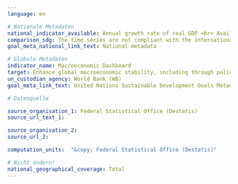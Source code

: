 ```yaml
---
language: en

# Nationale Metadaten
national_indicator_available: Annual growth rate of real GDP <br> Available income of private households <br> Consumption by private households <br> Debt level of the total public budget <br> Government fiscal balance <br>  Gross fixed capital formation <br> Hours worked by employees <br> Hours worked by persons employed <br> Labour productivity per hour worked by persons employed <br> Labour productivity per hour worked by employee <br> Persons employed <br> Real GDP per capita <br> Trade balance
comparison_sdg: The time series are not compliant with the international metadata description.
goal_meta_national_link_text: National metadata

# Globale Metadaten
indicator_name: Macroeconomic Dashboard
target: Enhance global macroeconomic stability, including through policy coordination and policy coherence
un_custodian_agency: World Bank (WB)
goal_meta_link_text: United Nations Sustainable Development Goals Metadata

# Datenquelle

source_organisation_1: Federal Statistical Office (Destatis)
source_url_text_1:

source_organisation_2:
source_url_2:

computation_units:  "&copy; Federal Statistical Office (Destatis)"

# Nicht ändern!
national_geographical_coverage: Total
---
```

